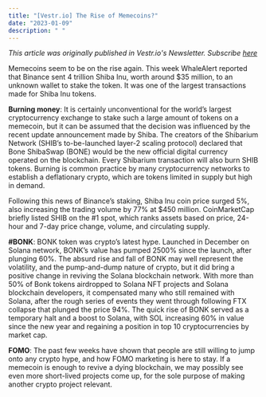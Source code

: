 ```yaml
---
title: "[Vestr.io] The Rise of Memecoins?"
date: "2023-01-09"
description: " "
---
```


<i>This article was originally published in Vestr.io's Newsletter. Subscribe <a href="https://www.vestr.io/" target="_blank">here</a></i>

Memecoins seem to be on the rise again. This week WhaleAlert reported that Binance sent 4 trillion Shiba Inu, worth around $35 million, to an unknown wallet to stake the token. It was one of the largest transactions made for Shiba Inu tokens.

<b>Burning money</b>: It is certainly unconventional for the world’s largest cryptocurrency exchange to stake such a large amount of tokens on a memecoin, but it can be assumed that the decision was influenced by the recent update announcement made by Shiba. The creators of the Shibarium Network (SHIB’s to-be-launched layer-2 scaling protocol) declared that Bone ShibaSwap (BONE) would be the new official digital currency operated on the blockchain. Every Shibarium transaction will also burn SHIB tokens. Burning is common practice by many cryptocurrency networks to establish a deflationary crypto, which are tokens limited in supply but high in demand.

Following this news of Binance’s staking, Shiba Inu coin price surged 5%, also increasing the trading volume by 77% at $450 million. CoinMarketCap briefly listed SHIB on the #1 spot, which ranks assets based on price, 24-hour and 7-day price change, volume, and circulating supply.

<b>#BONK</b>: BONK token was crypto’s latest hype. Launched in December on Solana network, BONK’s value has pumped 2500% since the launch, after plunging 60%. The absurd rise and fall of BONK may well represent the volatility, and the pump-and-dump nature of crypto, but it did bring a positive change in reviving the Solana blockchain network. With more than 50% of Bonk tokens airdropped to Solana NFT projects and Solana blockchain developers, it compensated many who still remained with Solana, after the rough series of events they went through following FTX collapse that plunged the price 94%. The quick rise of BONK served as a temporary halt and a boost to Solana, with SOL increasing 60% in value since the new year and regaining a position in top 10 cryptocurrencies by market cap.

<b>FOMO</b>: The past few weeks have shown that people are still willing to jump onto any crypto hype, and how FOMO marketing is here to stay. If a memecoin is enough to revive a dying blockchain, we may possibly see even more short-lived projects come up, for the sole purpose of making another crypto project relevant.